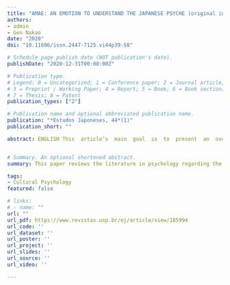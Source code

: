 ```yaml
---
title: "AMAE: AN EMOTION TO UNDERSTAND THE JAPANESE PSYCHE (original in Portuguese)"
authors:
- admin
- Gen Nakao
date: "2020"
doi: "10.11606/issn.2447-7125.vi44p39-50"

# Schedule page publish date (NOT publication's date).
publishDate: "2020-12-31T00:00:00Z"

# Publication type.
# Legend: 0 = Uncategorized; 1 = Conference paper; 2 = Journal article;
# 3 = Preprint / Working Paper; 4 = Report; 5 = Book; 6 = Book section;
# 7 = Thesis; 8 = Patent
publication_types: ["2"]

# Publication name and optional abbreviated publication name.
publication: "*Estudos Japoneses, 44*(1)"
publication_short: ""

abstract: ENGLISH This  article’s  main  goal  is  to  present  an  overview  of  the  Japanese  concept  of  amaefrom a Cultural Psychology’s perspective. The scientific literature on the topic is presented and discussed, from the publication of the first book on the subject in the West in the 1970s, Takeo Doi’s “The Anatomy of Dependence”, to current cross-cultural research. The article begins with a brief presentation of cultural psychology and its importance, goes through a history of research on amae, discusses the possible cultural functions of amae, its influence within clinical psychol-ogy,  the  differences  between  amae  and  attachment,  studies  that  investigated  amae  in  cultures  other than Japanese, and ends with a discussion on the concept.PORTUGUÊS Este artigo tem como objetivo apresentar um panorama do conceito japonês de amae sob a perspectiva da psicologia cultural. São apresentadas e discutidas diversas publicações científicas desde a publicação do primeiro livro sobre o assunto no ocidente nos anos 1970 (DOI,1973), até as pesquisas atuais, de teor intercultural. O artigo tem início com uma breve apresentação da psicologia cultural e sua importância, passa por um histórico das pesquisas sobre amae, discute as possíveis funções culturais do amae, sua influência dentro da psicologia clínica, as diferenças entre amae e apego, estudos que investigaram amae em outras culturas que não a japonesa, e termina com uma reflexão sobre o conceito


# Summary. An optional shortened abstract.
summary: This paper reviews the literature in psychology regarding the Japanese emotion called amae.

tags:
- Cultural Psychology
featured: false

# links:
# - name: ""
url: ""
url_pdf: https://www.revistas.usp.br/ej/article/view/185994
url_code: ''
url_dataset: ''
url_poster: ''
url_project: ''
url_slides: ''
url_source: ''
url_video: ''

---
```




